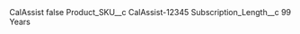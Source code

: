 <?xml version="1.0" encoding="UTF-8"?>
<CustomMetadata xmlns="http://soap.sforce.com/2006/04/metadata" xmlns:xsi="http://www.w3.org/2001/XMLSchema-instance" xmlns:xsd="http://www.w3.org/2001/XMLSchema">
    <label>CalAssist</label>
    <protected>false</protected>
    <values>
        <field>Product_SKU__c</field>
        <value xsi:type="xsd:string">CalAssist-12345</value>
    </values>
    <values>
        <field>Subscription_Length__c</field>
        <value xsi:type="xsd:string">99 Years</value>
    </values>
</CustomMetadata>
